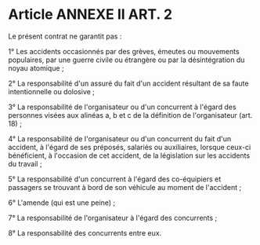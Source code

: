 # Article ANNEXE II ART. 2

Le présent contrat ne garantit pas :

1° Les accidents occasionnés par des grèves, émeutes ou mouvements populaires, par une guerre civile ou étrangère ou par la désintégration du noyau atomique ;

2° La responsabilité d'un assuré du fait d'un accident résultant de sa faute intentionnelle ou dolosive ;

3° La responsabilité de l'organisateur ou d'un concurrent à l'égard des personnes visées aux alinéas a, b et c de la définition de l'organisateur (art. 18) ;

4° La responsabilité de l'organisateur ou d'un concurrent du fait d'un accident, à l'égard de ses préposés, salariés ou auxiliaires, lorsque ceux-ci bénéficient, à l'occasion de cet accident, de la législation sur les accidents du travail ;

5° La responsabilité d'un concurrent à l'égard des co-équipiers et passagers se trouvant à bord de son véhicule au moment de l'accident ;

6° L'amende (qui est une peine) ;

7° La responsabilité de l'organisateur à l'égard des concurrents ;

8° La responsabilité des concurrents entre eux.
